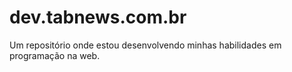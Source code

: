# dev.tabnews.com.br

Um repositório onde estou desenvolvendo minhas habilidades em programação na web.

